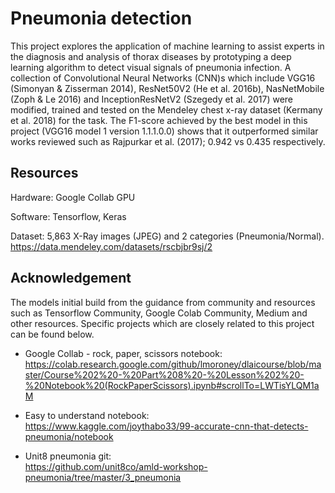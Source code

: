 # Pneumonia detection

This project explores the application of machine learning to assist experts in the diagnosis and analysis of thorax diseases by prototyping a deep learning algorithm to detect visual signals of pneumonia infection. A collection of Convolutional Neural Networks (CNN)s which include VGG16 (Simonyan & Zisserman 2014), ResNet50V2 (He et al. 2016b), NasNetMobile (Zoph & Le 2016) and InceptionResNetV2 (Szegedy et al. 2017) were modified, trained and tested on the Mendeley chest x-ray dataset (Kermany et al. 2018) for the task. The F1-score achieved by the best model in this project (VGG16 model 1 version 1.1.1.0.0) shows that it outperformed similar works reviewed such as Rajpurkar et al. (2017); 0.942 vs 0.435 respectively.


## Resources

Hardware: Google Collab GPU

Software: Tensorflow, Keras

Dataset: 5,863 X-Ray images (JPEG) and 2 categories (Pneumonia/Normal).
https://data.mendeley.com/datasets/rscbjbr9sj/2


## Acknowledgement

The models initial build from the guidance from community and resources such as Tensorflow Community, Google Colab Community, Medium and other resources. Specific projects which are closely related to this project can be found below.

- Google Collab - rock, paper, scissors notebook: <br>
https://colab.research.google.com/github/lmoroney/dlaicourse/blob/master/Course%202%20-%20Part%208%20-%20Lesson%202%20-%20Notebook%20(RockPaperScissors).ipynb#scrollTo=LWTisYLQM1aM

- Easy to understand notebook: <br>
https://www.kaggle.com/joythabo33/99-accurate-cnn-that-detects-pneumonia/notebook

- Unit8 pneumonia git: <br>
https://github.com/unit8co/amld-workshop-pneumonia/tree/master/3_pneumonia


